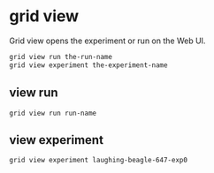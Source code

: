# grid view

Grid view opens the experiment or run on the Web UI.

```bash
grid view run the-run-name
grid view experiment the-experiment-name
```

## view run

```text
grid view run run-name
```

## view experiment

```text
grid view experiment laughing-beagle-647-exp0
```


